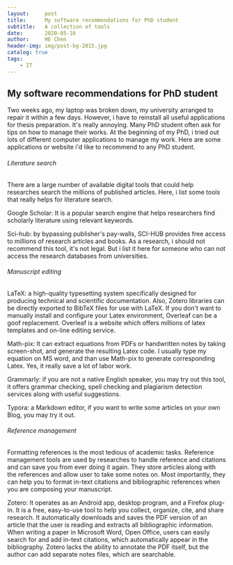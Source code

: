 ```yaml
---
layout:     post
title:      My software recommendations for PhD student 
subtitle:   A collection of tools
date:       2020-05-16
author:     HE Chen
header-img: img/post-bg-2015.jpg
catalog: true
tags:
    - IT
---
```


## My software recommendations for PhD student 

Two weeks ago, my laptop was broken down, my university arranged to repair it within a few days.  However, i have to reinstall all useful applications for thesis preparation. It's really annoying. Many PhD student often ask for tips on how to manage their works. At the beginning of my PhD, i tried out lots of different computer applications to manage my work. Here are some applications or website i'd like to recommend to any PhD student.

###### Literature search 

There are a large number of available digital tools that could help researches search the millions of published articles. Here, i list some tools that really helps for literature search.

Google Scholar:  It is a popular search engine that helps researchers find scholarly literature using relevant keywords.

Sci-hub: by bypassing publisher's pay-walls, SCI-HUB provides free access to millions of research articles and books. As a research, i should not recommend this tool, it's not legal. But i list it here for someone who can not access the research databases from universities.  

###### Manuscript editing 

LaTeX: a high-quality typesetting system specifically designed for producing technical and scientific documentation. Also, Zotero libraries can be directly exported to BibTeX files for use with LaTeX. If you don't want to manually install and configure your Latex environment, Overleaf can be a goof replacement. Overleaf is a website which offers millions of latex templates and on-line editing service.

Math-pix: It can extract equations from PDFs or handwritten notes by taking screen-shot, and generate the resulting Latex code. I usually type my equation on MS word, and than use Math-pix to generate corresponding Latex. Yes, it really save a lot of labor work. 

Grammarly: if you are not a native English speaker, you may try out this tool, it offers grammar checking, spell checking and plagiarism detection services along with useful suggestions. 

Typora: a Markdown editor, if you want to write some articles on your own Blog, you may try it out. 

######  Reference management 

Formatting references is the most tedious of academic tasks. Reference management tools are used by researches to handle reference and citations and can save you from ever doing it again. They store articles along with the references and allow user to take some notes on. Most importantly, they can help you to format in-text citations and bibliographic references when you are composing your manuscript.  

Zotero:  It operates as an Android app, desktop program, and a Firefox plug-in. It is a free, easy-to-use tool to help you collect, organize, cite, and share research. It automatically downloads and saves the PDF version of an article that the user is reading and extracts all bibliographic information. When writing a paper in Microsoft Word, Open Office, users can easily search for and add in-text citations, which automatically appear in the bibliography. Zotero lacks the ability to annotate the PDF itself, but the author can add separate notes files, which are searchable.



